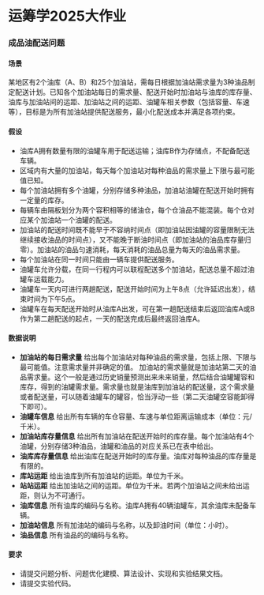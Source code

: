 # 运筹学2025大作业

### **成品油配送问题**

#### **场景** 

某地区有2个油库（A、B）和25个加油站，需每日根据加油站需求量为3种油品制定配送计划。已知各个加油站每日的需求量、配送开始时加油站与油库的库存量、油库与加油站间的运距、加油站之间的运距、油罐车相关参数（包括容量、车速等），目标是为所有加油站提供配送服务，最小化配送成本并满足各项约束。 

#### **假设** 

* 油库A拥有数量有限的油罐车用于配送运输；油库B作为存储点，不配备配送车辆。 
* 区域内有大量的加油站，每天每个加油站对每种油品的需求量上下限与最可能值已知。 
* 每个加油站拥有多个油罐，分别存储多种油品，加油站油罐在配送开始时拥有一定量的库存。 
* 每辆车由隔板划分为两个容积相等的储油仓，每个仓油品不能混装。每个仓对应某个加油站一个油罐的配送。 
* 加油站的配送时间既不能早于不容纳时间点（即加油站因油罐的容量限制无法继续接收油品的时间点），又不能晚于断油时间点（即加油站的油品库存量归零）。加油站的油品匀速消耗，每天消耗的油品总量为每天的油品需求量。 
* 每个加油站在同一时间只能由一辆车提供配送服务。 
* 油罐车允许分载，在同一行程内可以联程配送多个加油站，配送总量不超过油罐车运载能力。 
* 油罐车一天内可进行两趟配送，配送开始时间为上午8点（允许延迟出发），结束时间为下午5点。 
* 油罐车在每天配送开始时从油库A出发，可在第一趟配送结束后返回油库A或B作为第二趟配送的起点，一天的配送完成后最终返回油库A。 

#### **数据说明** 

* **加油站的每日需求量** 
    给出每个加油站对每种油品的需求量，包括上限、下限与最可能值。注意需求量并非确定的值。 
    加油站的需求量就是加油站第二天的油品需求量。这个一般是通过历史销量预测出来未来销量，然后结合油罐罐容和库存，得到的油罐需求量。需求量也就是油库到加油站的配送量，这个需求量或者配送量，可以随着油罐车的罐容，恰当浮动一些（第二天油罐空容能卸得下即可）。
* **油罐车信息** 
    给出所有车辆的车仓容量、车速与单位距离运输成本（单位：元/千米）。 
* **加油站库存量信息** 
    给出所有加油站在配送开始时的库存量。每个加油站有4个油罐，分别存储3种油品，油罐和油品的对应关系已在表中给出。 
* **油库库存量信息** 
    给出油库在配送开始时的库存量。油库对每种油品的库存量是有限的。 
* **库站运距** 
    给出油库到所有加油站的运距。单位为千米。 
* **站站运距** 
    给出加油站之间的运距。单位为千米。若两个加油站之间未给出运距，则认为不可通行。 
* **油库信息** 
    所有油库的编码与名称。油库A拥有40辆油罐车，其余油库未配备车辆。 
* **加油站信息** 
    所有加油站的编码与名称，以及卸油时间（单位：小时）。 
* **油品信息** 
    所有油品的的编码与名称。 

#### **要求** 

* 请提交问题分析、问题优化建模、算法设计、实现和实验结果文档。 
* 请提交实验代码。 
